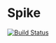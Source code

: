 # Spike

[![Build Status](https://github.com/FabulousFabs/Spike.jl/actions/workflows/CI.yml/badge.svg?branch=main)](https://github.com/FabulousFabs/Spike.jl/actions/workflows/CI.yml?query=branch%3Amain)
